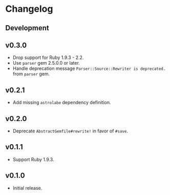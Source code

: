 # Changelog

## Development

## v0.3.0

* Drop support for Ruby 1.9.3 - 2.2.
* Use `parser` gem 2.5.0.0 or later.
* Handle deprecation message `Parser::Source::Rewriter is deprecated.` from `parser` gem.

## v0.2.1

* Add missing `astrolabe` dependency definition.

## v0.2.0

* Deprecate `AbstractGemfile#rewrite!` in favor of `#save`.

## v0.1.1

* Support Ruby 1.9.3.

## v0.1.0

* Initial release.
